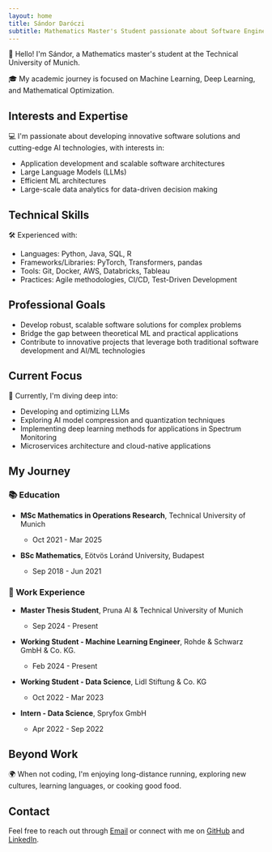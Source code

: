 ```yaml
---
layout: home
title: Sándor Daróczi
subtitle: Mathematics Master's Student passionate about Software Engineering, AI, and Machine Learning
---
```


👋 Hello! I'm Sándor, a Mathematics master's student at the Technical University of Munich.

🎓 My academic journey is focused on Machine Learning, Deep Learning, and Mathematical Optimization.

## Interests and Expertise

💻 I'm passionate about developing innovative software solutions and cutting-edge AI technologies, with interests in:

- Application development and scalable software architectures
- Large Language Models (LLMs)
- Efficient ML architectures
- Large-scale data analytics for data-driven decision making

## Technical Skills

🛠️ Experienced with:

- Languages: Python, Java, SQL, R
- Frameworks/Libraries: PyTorch, Transformers, pandas
- Tools: Git, Docker, AWS, Databricks, Tableau
- Practices: Agile methodologies, CI/CD, Test-Driven Development

## Professional Goals

- Develop robust, scalable software solutions for complex problems
- Bridge the gap between theoretical ML and practical applications
- Contribute to innovative projects that leverage both traditional software development and AI/ML technologies

## Current Focus

🌱 Currently, I'm diving deep into:

- Developing and optimizing LLMs
- Exploring AI model compression and quantization techniques
- Implementing deep learning methods for applications in Spectrum Monitoring
- Microservices architecture and cloud-native applications

## My Journey

### 📚 Education

- **MSc Mathematics in Operations Research**, Technical University of Munich
  - Oct 2021 - Mar 2025

- **BSc Mathematics**, Eötvös Loránd University, Budapest
  - Sep 2018 - Jun 2021

### 💼 Work Experience

- **Master Thesis Student**, Pruna AI & Technical University of Munich
  - Sep 2024 - Present

- **Working Student - Machine Learning Engineer**, Rohde & Schwarz GmbH & Co. KG.
  - Feb 2024 - Present

- **Working Student - Data Science**, Lidl Stiftung & Co. KG
  - Oct 2022 - Mar 2023

- **Intern - Data Science**, Spryfox GmbH
  - Apr 2022 - Sep 2022

## Beyond Work

🌍 When not coding, I'm enjoying long-distance running, exploring new cultures, learning languages, or cooking good food.

## Contact

Feel free to reach out through [Email](mailto:daroczisandor00@gmail.com) or connect with me on [GitHub](https://github.com/sandordaroczi/) and [LinkedIn](https://www.linkedin.com/in/sandor-daroczi/).
